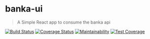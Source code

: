 # banka-ui
> A Simple React app to consume the banka api

[![Build Status](https://travis-ci.com/chuxmykel/banka-ui.svg?branch=develop)](https://travis-ci.com/chuxmykel/banka-ui) [![Coverage Status](https://coveralls.io/repos/github/chuxmykel/banka-ui/badge.svg?branch=develop)](https://coveralls.io/github/chuxmykel/banka-ui?branch=develop) [![Maintainability](https://api.codeclimate.com/v1/badges/970c483b31f09591cd9b/maintainability)](https://codeclimate.com/github/chuxmykel/banka-ui/maintainability) [![Test Coverage](https://api.codeclimate.com/v1/badges/970c483b31f09591cd9b/test_coverage)](https://codeclimate.com/github/chuxmykel/banka-ui/test_coverage)